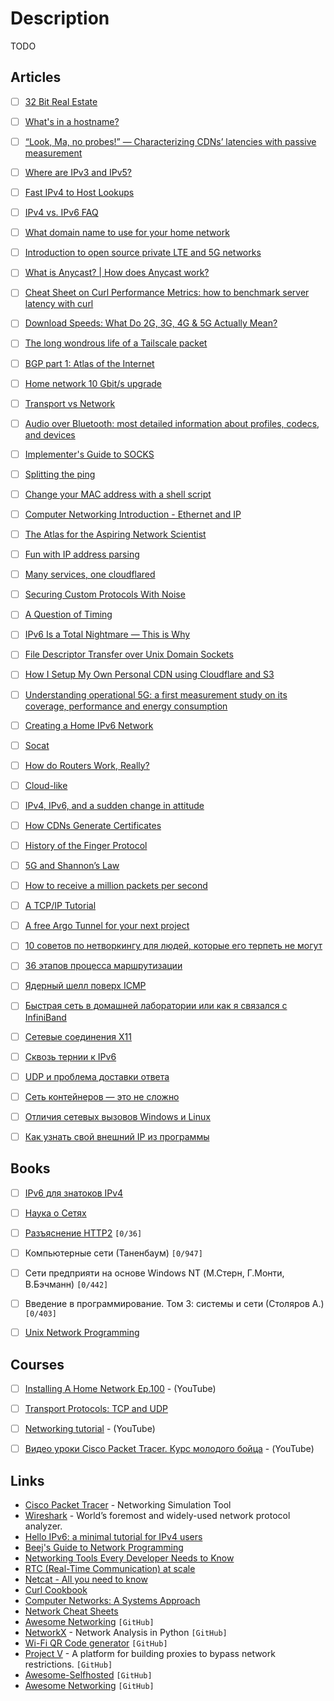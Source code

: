 # Description

TODO


## Articles

- [ ] [32 Bit Real Estate](https://fly.io/blog/32-bit-real-estate/)
- [ ] [What's in a hostname?](https://www.netmeister.org/blog/hostnames.html)
- [ ] [“Look, Ma, no probes!” — Characterizing CDNs’ latencies with passive measurement](https://blog.cloudflare.com/cdn-latency-passive-measurement/)
- [ ] [Where are IPv3 and IPv5?](https://wander.science/articles/ip-version/)
- [ ] [Fast IPv4 to Host Lookups](https://tech.marksblogg.com/fast-ip-to-hostname-clickhouse-postgresql.html)
- [ ] [IPv4 vs. IPv6 FAQ](https://tailscale.com/kb/1134/ipv6-faq/)
- [ ] [What domain name to use for your home network](https://www.ctrl.blog/entry/homenet-domain-name.html)
- [ ] [Introduction to open source private LTE and 5G networks](https://ubuntu.com/blog/introduction-to-open-source-private-lte-and-5g-networks)
- [ ] [What is Anycast? | How does Anycast work?](https://www.cloudflare.com/learning/cdn/glossary/anycast-network/)
- [ ] [Cheat Sheet on Curl Performance Metrics: how to benchmark server latency with curl](https://speedtestdemon.com/a-guide-to-curls-performance-metrics-how-to-analyze-a-speed-test-result/)
- [ ] [Download Speeds: What Do 2G, 3G, 4G & 5G Actually Mean?](https://kenstechtips.com/index.php/download-speeds-2g-3g-and-4g-actual-meaning)
- [ ] [The long wondrous life of a Tailscale packet](https://tailscale.com/blog/2021-05-life-of-a-packet/)
- [ ] [BGP part 1: Atlas of the Internet](https://www.samovergre.com/2021/05/25/bgp-part-1-atlas-of-the-internet/)
- [ ] [Home network 10 Gbit/s upgrade](https://michael.stapelberg.ch/posts/2021-05-16-home-network-fiber-10-gbits-upgrade/)
- [ ] [Transport vs Network](https://github.com/positive-security/send-my)
- [ ] [Audio over Bluetooth: most detailed information about profiles, codecs, and devices](https://habr.com/ru/post/456182/)
- [ ] [Implementer's Guide to SOCKS](https://cookie.engineer/weblog/articles/implementers-guide-to-socks.html)
- [ ] [Splitting the ping](https://blog.benjojo.co.uk/post/ping-with-loss-latency-split)
- [ ] [Change your MAC address with a shell script](https://josh.works/shell-script-basics-change-mac-address)
- [ ] [Computer Networking Introduction - Ethernet and IP](https://iximiuz.com/en/posts/computer-networking-101/)
- [ ] [The Atlas for the Aspiring Network Scientist](https://arxiv.org/abs/2101.00863)
- [ ] [Fun with IP address parsing](https://blog.dave.tf/post/ip-addr-parsing/)
- [ ] [Many services, one cloudflared](https://blog.cloudflare.com/many-services-one-cloudflared/)
- [ ] [Securing Custom Protocols With Noise](https://grund.me/posts/securing-custom-protocols-with-noise/)
- [ ] [A Question of Timing](https://blog.cloudflare.com/a-question-of-timing/)
- [ ] [IPv6 Is a Total Nightmare — This is Why](https://teknikaldomain.me/post/ipv6-is-a-total-nightmare/)
- [ ] [File Descriptor Transfer over Unix Domain Sockets](https://copyconstruct.medium.com/file-descriptor-transfer-over-unix-domain-sockets-dcbbf5b3b6ec)
- [ ] [How I Setup My Own Personal CDN using Cloudflare and S3](https://joel.net/how-i-setup-my-own-personal-cdn-using-cloudflare-and-s3)
- [ ] [Understanding operational 5G: a first measurement study on its coverage, performance and energy consumption](https://blog.acolyer.org/2020/10/05/understanding-operational-5g/)
- [ ] [Creating a Home IPv6 Network](https://blog.hansenpartnership.com/creating-a-home-ipv6-network/)
- [ ] [Socat](https://copyconstruct.medium.com/socat-29453e9fc8a6)
- [ ] [How do Routers Work, Really?](https://kamila.is/teaching/how-routers-work/)
- [ ] [Cloud-like](https://cmacr.ae/post/2020-08-10-cloud-like-infra-at-home-part-1/)
- [ ] [IPv4, IPv6, and a sudden change in attitude](https://apenwarr.ca/log/20200708)
- [ ] [How CDNs Generate Certificates](https://fly.io/blog/how-cdns-generate-certificates/)
- [ ] [History of the Finger Protocol](http://www.rajivshah.com/Case_Studies/Finger/Finger.htm)
- [ ] [5G and Shannon’s Law](https://www.waveform.com/blogs/main/5g-and-shannons-law)
- [ ] [How to receive a million packets per second](https://blog.cloudflare.com/how-to-receive-a-million-packets/)
- [ ] [A TCP/IP Tutorial](https://datatracker.ietf.org/doc/html/rfc1180)
- [ ] [A free Argo Tunnel for your next project](https://blog.cloudflare.com/a-free-argo-tunnel-for-your-next-project/)
- [ ] [10 советов по нетворкингу для людей, которые его терпеть не могут](https://habr.com/ru/company/abbyy/blog/258419/)
- [ ] [36 этапов процесса маршрутизации](https://habr.com/ru/post/83047/)
- [ ] [Ядерный шелл поверх ICMP](https://habr.com/ru/company/ruvds/blog/516266/)
- [ ] [Быстрая сеть в домашней лаборатории или как я связался с InfiniBand](https://habr.com/ru/post/529906/)
- [ ] [Сетевые соединения X11](https://habr.com/ru/company/ruvds/blog/574742/)
- [ ] [Сквозь тернии к IPv6](https://habr.com/ru/company/ruvds/blog/582100/)
- [ ] [UDP и проблема доставки ответа](https://habr.com/ru/post/146922/)
- [ ] [Сеть контейнеров — это не сложно](https://habr.com/ru/company/timeweb/blog/558612/)
- [ ] [Отличия сетевых вызовов Windows и Linux](https://habr.com/ru/post/105918/)
- [ ] [Как узнать свой внешний IP из программы](https://habr.com/ru/company/emercoin/blog/335458/)


## Books

- [ ] [IPv6 для знатоков IPv4](https://sites.google.com/site/yartikhiy/home/ipv6book)
- [ ] [Наука о Сетях](http://networksciencebook.com)
- [ ] [Разъяснение HTTP2](https://github.com/vlet/http2-explained/blob/master/http2.ru.pdf?raw=true) `[0/36]`
- [ ] Компьютерные сети (Таненбаум) `[0/947]`
- [ ] Сети предприяти на основе Windows NT (М.Стерн, Г.Монти, В.Бэчманн) `[0/442]`
- [ ] Введение в программирование. Том 3: системы и сети (Столяров А.)`[0/403]`
- [ ] [Unix Network Programming](https://www.goodreads.com/book/show/26850562-unix-network-programming)


## Courses

- [ ] [Installing A Home Network Ep.100](https://youtu.be/zC_naXcfTIE) - (YouTube)
- [ ] [Transport Protocols: TCP and UDP](https://youtu.be/37AFBZv4_6Y)
- [ ] [Networking tutorial](https://youtube.com/playlist?list=PLowKtXNTBypH19whXTVoG3oKSuOcw_XeW) - (YouTube)
- [ ] [Видео уроки Cisco Packet Tracer. Курс молодого бойца](https://youtube.com/playlist?list=PLd0epXmveHePxXIZWgDA0npyIkMO3gpmp) - (YouTube)


## Links

- [Cisco Packet Tracer](https://www.netacad.com/courses/packet-tracer) - Networking Simulation Tool
- [Wireshark](https://www.wireshark.org/) - World’s foremost and widely-used network protocol analyzer.
- [Hello IPv6: a minimal tutorial for IPv4 users](https://metebalci.com/blog/hello-ipv6/)
- [Beej's Guide to Network Programming](https://beej.us/guide/bgnet/html/)
- [Networking Tools Every Developer Needs to Know](https://martinheinz.dev/blog/38)
- [RTC (Real-Time Communication) at scale](http://www.horatiulazu.ca/blog/coop/2020/05/02/rt-calling.html)
- [Netcat - All you need to know](https://blog.ikuamike.io/posts/2021/netcat/)
- [Curl Cookbook](https://catonmat.net/cookbooks/curl)
- [Computer Networks: A Systems Approach](https://book.systemsapproach.org/)
- [Network Cheat Sheets](https://cheatography.com/tag/network/)
- [Awesome Networking](https://github.com/clowwindy/Awesome-Networking) `[GitHub]`
- [NetworkX](https://github.com/networkx/networkx) -  Network Analysis in Python `[GitHub]`
- [Wi-Fi QR Code generator](https://github.com/reugn/wifiqr) `[GitHub]`
- [Project V](https://github.com/v2fly/v2ray-core) -  A platform for building proxies to bypass network restrictions. `[GitHub]`
- [Awesome-Selfhosted](https://github.com/awesome-selfhosted/awesome-selfhosted) `[GitHub]`
- [Awesome Networking](https://github.com/clowwindy/Awesome-Networking) `[GitHub]`
